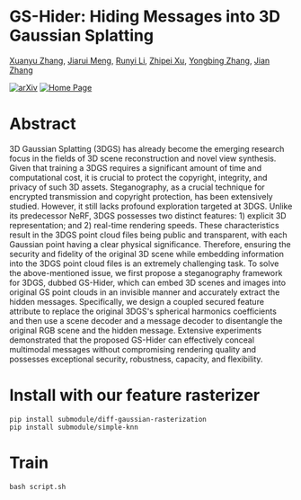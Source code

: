 # GS-Hider: Hiding Messages into 3D Gaussian Splatting
[Xuanyu Zhang](https://xuanyuzhang21.github.io/), [Jiarui Meng](), [Runyi Li](https://villa.jianzhang.tech/people/runyi-li-%E6%9D%8E%E6%B6%A6%E4%B8%80/), [Zhipei Xu](), [Yongbing Zhang](), [Jian Zhang](https://jianzhang.tech/)

[![arXiv](https://img.shields.io/badge/arXiv-<Paper>-<COLOR>.svg)](https://arxiv.org/abs/2405.15118)
[![Home Page](https://img.shields.io/badge/Project_Page-<Website>-blue.svg)](https://xuanyuzhang21.github.io/project/gshider/)

# Abstract
3D Gaussian Splatting (3DGS) has already become the emerging research focus in the fields of 3D scene reconstruction and novel view synthesis. Given that training a 3DGS requires a significant amount of time and computational cost, it is crucial to protect the copyright, integrity, and privacy of such 3D assets. Steganography, as a crucial technique for encrypted transmission and copyright protection, has been extensively studied. However, it still lacks profound exploration targeted at 3DGS. Unlike its predecessor NeRF, 3DGS possesses two distinct features: 1) explicit 3D representation; and 2) real-time rendering speeds. These characteristics result in the 3DGS point cloud files being public and transparent, with each Gaussian point having a clear physical significance. Therefore, ensuring the security and fidelity of the original 3D scene while embedding information into the 3DGS point cloud files is an extremely challenging task. To solve the above-mentioned issue, we first propose a steganography framework for 3DGS, dubbed GS-Hider, which can embed 3D scenes and images into original GS point clouds in an invisible manner and accurately extract the hidden messages. Specifically, we design a coupled secured feature attribute to replace the original 3DGS's spherical harmonics coefficients and then use a scene decoder and a message decoder to disentangle the original RGB scene and the hidden message. Extensive experiments demonstrated that the proposed GS-Hider can effectively conceal multimodal messages without compromising rendering quality and possesses exceptional security, robustness, capacity, and flexibility.

# Install with our feature rasterizer

```
pip install submodule/diff-gaussian-rasterization
pip install submodule/simple-knn
```

# Train

```
bash script.sh
```
